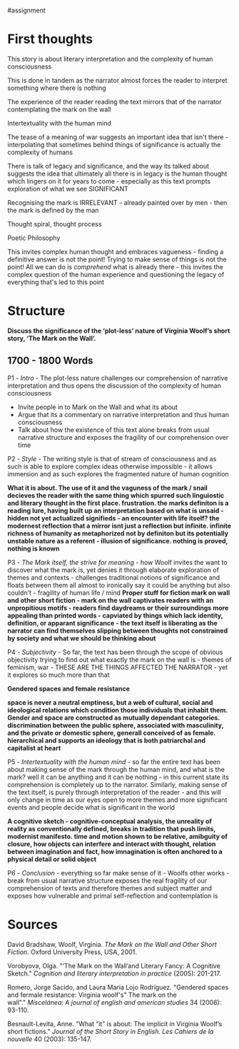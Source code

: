 #assignment 

# First thoughts

This story is about literary interpretation and the complexity of human consciousness

This is done in tandem as the narrator almost forces the reader to interpret something where there is nothing

The experience of the reader reading the text mirrors that of the narrator contemplating the mark on the wall

Intertextuality with the human mind

The tease of a meaning of war suggests an important idea that isn't there - interpolating that sometimes behind things of significance is actually the complexity of humans

There is talk of legacy and significance, and the way its talked about suggests the idea that ultimately all there is in legacy is the human thought which lingers on it for years to come - especially as this text prompts exploration of what we see SIGNIFICANT 

Recognising the mark is IRRELEVANT - already painted over by men - then the mark is defined by the man

Thought spiral, thought process

Poetic Philosophy

This invites complex human thought and embraces vagueness - finding a definitive answer is not the point! Trying to make sense of things is not the point! All we can do is *comprehend* what is already there - this invites the complex question of the human experience and questioning the legacy of everything that's led to this point
# Structure

**Discuss the significance of the ‘plot-less’ nature of Virginia Woolf’s short story, ‘The Mark on the Wall’.**
## 1700 - 1800 Words

P1 - *Intro* - The plot-less nature challenges our comprehension of narrative interpretation and thus opens the discussion of the complexity of human consciousness
- Invite people in to Mark on the Wall and what its about
- Argue that its a commentary on narrative interpretation and thus human consciousness
- Talk about how the existence of this text alone breaks from usual narrative structure and exposes the fragility of our comprehension over time

P2 - *Style* - The writing style is that of stream of consciousness and as such is able to explore complex ideas otherwise impossible - it allows immersion and as such explores the fragmented nature of human cognition

**What it is about. The use of it and the vaguness of the mark / snail decieves the reader with the same thing which spurred such linguiostic and literary thought in the first place. frustration. the marks definiton is a reading lure, having built up an interpretation based on what is unsaid - hidden not yet actualized signifieds - an encounter with life itself? the modernest reflection that a mirror isnt just a reflection but infinite. infinite richness of humanity as metaphorized not by definiton but its potentially unstable nature as a referent - illusion of significance. nothing is proved, nothing is known**

P3 - *The Mark itself, the strive for meaning* - how Woolf invites the want to discover what the mark is, yet denies it through elaborate exploration of themes and contexts - challenges traditional notions of significance and floats between them all almost to ironically say it could be anything but also couldn't - fragility of human life / mind **Proper stuff for fiction mark on wall and other short fiction - mark on the wall captivates readers with an unpropitious motifs - readers find daydreams or their surroundings more appealing than printed words - capviated by things which lack identity, definition, or apparant significance - the text itself is liberating as the narrator can find themselves slipping between thoughts not constrained by society and what we should be thinking about**

P4 - *Subjectivity* - So far, the text has been through the scope of obvious objectivity trying to find out what exactly the mark on the wall is - themes of feminism, war - THESE ARE THE THINGS AFFECTED THE NARRATOR - yet it explores so much more than that 

**Gendered spaces and female resistance**

**space is never a neutral emptiness, but a web of cultural, social and ideological relations which condition those individuals that inhabit them. Gender and space are constructed as mutually dependant categories. discrimination between the public sphere, associated with masculinity, and the private or domestic sphere, generall conceived of as female. hierarchical and supports an ideology that is both patriarchal and capitalist at heart** 

P5 - *Intertextuality with the human mind* - so far the entire text has been about making sense of the mark through the human mind, and what is the mark? well it can be anything and it can be nothing - in this current state its comprehension is completely up to the narrator. Similarly, making sense of the text itself, is purely through interpretation of the reader - and this will only change in time as our eyes open to more themes and more significant events and people decide what is significant in the world

**A cognitive sketch - cognitive-conceptual analysis, the unreality of reality as conventionally defined, breaks in tradition that push limits, modernist manifesto. time and motion shown to be relative, amibguity of closure, how objects can interfere and interact with thought, relation between imagination and fact, how imnagination is often anchored to a physical detail or solid object**

P6 - *Conclusion* - everything so far make sense of it - Woolfs other works - break from usual narrative structure exposes the real fragility of our comprehension of texts and therefore themes and subject matter and exposes how vulnerable and primal self-reflection and contemplation is

# Sources

David Bradshaw, Woolf, Virginia. _The Mark on the Wall and Other Short Fiction_. Oxford University Press, USA, 2001.

Vorobyova, Olga. "‘The Mark on the Wall’and Literary Fancy: A Cognitive Sketch." _Cognition and literary interpretation in practice_ (2005): 201-217.

Romero, Jorge Sacido, and Laura María Lojo Rodríguez. "Gendered spaces and fermale resistance: Virginia woolf's" The mark on the wall"." _Miscelánea: A journal of english and american studies_ 34 (2006): 93-110.

Besnault-Levita, Anne. "What “it” is about: The implicit in Virginia Woolf’s short fictions." _Journal of the Short Story in English. Les Cahiers de la nouvelle_ 40 (2003): 135-147.